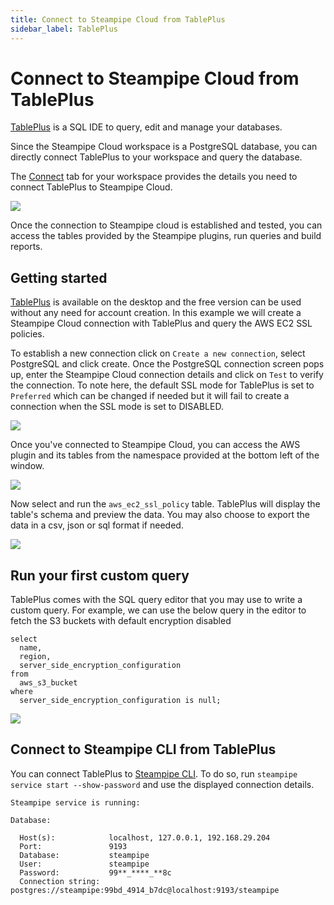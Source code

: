 ```yaml
---
title: Connect to Steampipe Cloud from TablePlus
sidebar_label: TablePlus
---
```

# Connect to Steampipe Cloud from TablePlus

[TablePlus](https://tableplus.com/) is a SQL IDE to query, edit and manage your databases.

Since the Steampipe Cloud workspace is a PostgreSQL database, you can directly connect TablePlus to your workspace and query the database.

The [Connect](https://steampipe.io/docs/cloud/connections) tab for your workspace provides the details you need to connect TablePlus to Steampipe Cloud.

<img src="/images/docs/cloud/steampipe-cloud-connection.png" />

Once the connection to Steampipe cloud is established and tested, you can access the tables provided by the Steampipe plugins, run queries and build reports.

## Getting started

[TablePlus](https://tableplus.com/download) is available on the desktop and the free version can be used without any need for account creation. In this example we will create a Steampipe Cloud connection with TablePlus and query the AWS EC2 SSL policies.

To establish a new connection click on `Create a new connection`, select PostgreSQL and click create. Once the PostgreSQL connection screen pops up, enter the Steampipe Cloud connection details and click on `Test` to verify the connection. To note here, the default SSL mode for TablePlus is set to `Preferred` which can be changed if needed but it will fail to create a connection when the SSL mode is set to DISABLED.

<img src="/images/docs/cloud/tableplus-connection-success.png" />

Once you've connected to Steampipe Cloud, you can access the AWS plugin and its tables from the namespace provided at the bottom left of the window.

<img src="/images/docs/cloud/tableplus-namespace-selection.png" />

Now select and run the `aws_ec2_ssl_policy` table. TablePlus will display the table's schema and preview the data. You may also choose to export the data in a csv, json or sql format if needed.

<img src="/images/docs/cloud/tableplus-ec2-ssl-data-preview.png" />

## Run your first custom query

TablePlus comes with the SQL query editor that you may use to write a custom query. For example, we can use the below query in the editor to fetch the S3 buckets with default encryption disabled

```
select
  name,
  region,
  server_side_encryption_configuration
from
  aws_s3_bucket
where
  server_side_encryption_configuration is null;
  ```

<img src="/images/docs/cloud/tableplus-custom-query-result.png" />

## Connect to Steampipe CLI from TablePlus

You can connect TablePlus to [Steampipe CLI](https://steampipe.io/downloads). To do so, run `steampipe service start --show-password` and use the displayed connection details.

```
Steampipe service is running:

Database:

  Host(s):            localhost, 127.0.0.1, 192.168.29.204
  Port:               9193
  Database:           steampipe
  User:               steampipe
  Password:           99**_****_**8c
  Connection string:  postgres://steampipe:99bd_4914_b7dc@localhost:9193/steampipe
```
